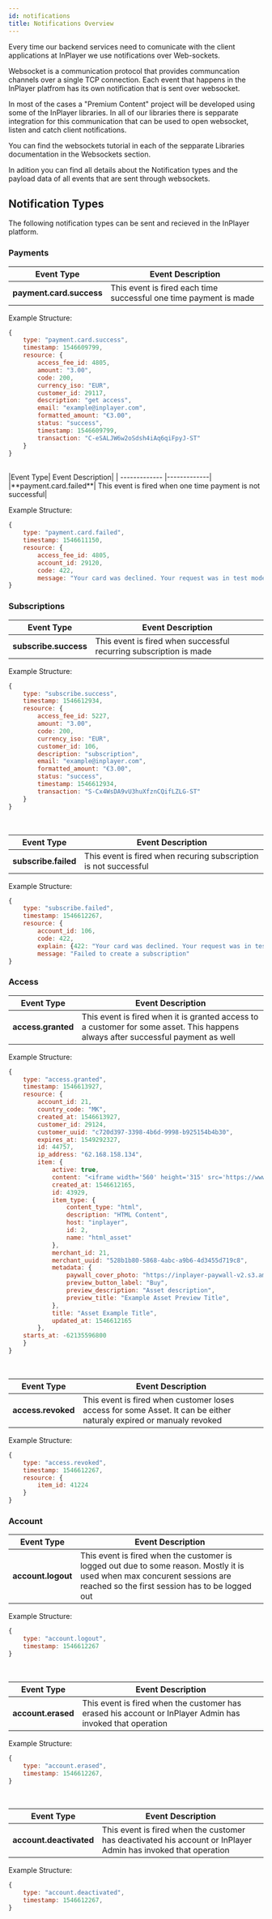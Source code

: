 ```yaml
---
id: notifications
title: Notifications Overview
---
```


Every time our backend services need to comunicate with the client applications at InPlayer we use notifications over Web-sockets. 

Websocket is a communication protocol that provides communcation channels over a single TCP connection. Each event that happens in the InPlayer platfrom has its own notification that is sent over websocket.

In most of the cases a "Premium Content" project will be developed using some of the InPlayer libraries. In all of our libraries there is sepparate integration for this communication that can be used to open websocket, listen and catch client notifications. 

You can find the websockets tutorial in each of the sepparate Libraries documentation in the Websockets section. 

In adition you can find all details about the Notification types and the payload data of all events that are sent through websockets. 

## Notification Types

The following notification types can be sent and recieved in the InPlayer platform.

### Payments 

|Event Type| Event Description|
| ------------- |-------------|
|**payment.card.success**| This event is fired each time successful one time payment is made|

Example Structure:
```javascript 
{ 
    type: "payment.card.success",
    timestamp: 1546609799,
    resource: {
        access_fee_id: 4805,
        amount: "3.00",
        code: 200,
        currency_iso: "EUR",
        customer_id: 29117,
        description: "get access",
        email: "example@inplayer.com",
        formatted_amount: "€3.00",
        status: "success",
        timestamp: 1546609799,
        transaction: "C-eSALJW6w2oSdsh4iAq6qiFpyJ-ST"
    }
}
```
<br >
|Event Type| Event Description|
| ------------- |-------------|
|**payment.card.failed**| This event is fired when one time payment is not successful|

Example Structure:
```javascript
{ 
    type: "payment.card.failed",
    timestamp: 1546611150,
    resource: {
        access_fee_id: 4805,
        account_id: 29120,
        code: 422,
        message: "Your card was declined. Your request was in test mode, but used a non test (live) card. For a list of valid test cards, visit: https://stripe.com/docs/testing."
}
```

### Subscriptions

|Event Type| Event Description|
| ------------- |-------------|
|**subscribe.success**| This event is fired when successful recurring subscription is made|

Example Structure:
```javascript 
{ 
    type: "subscribe.success",
    timestamp: 1546612934,
    resource: {
        access_fee_id: 5227,
        amount: "3.00",
        code: 200,
        currency_iso: "EUR",
        customer_id: 106,
        description: "subscription",
        email: "example@inplayer.com",
        formatted_amount: "€3.00",
        status: "success",
        timestamp: 1546612934,
        transaction: "S-Cx4WsDA9vU3huXfznCQifLZLG-ST"
    }
}
```

<br >

|Event Type| Event Description|
| ------------- |-------------|
|**subscribe.failed**| This event is fired when recuring subscription is not successful|

Example Structure:
```javascript
{ 
    type: "subscribe.failed",
    timestamp: 1546612267,
    resource: {
        account_id: 106,
        code: 422,
        explain: {422: "Your card was declined. Your request was in test mode, but used a non test (live) card. For a list of valid test cards, visit: https://stripe.com/docs/testing."},
        message: "Failed to create a subscription"
}
```

### Access

|Event Type| Event Description|
| ------------- |-------------|
|**access.granted**| This event is fired when it is granted access to a customer for some asset. This happens always after successful payment as well|

Example Structure:
```javascript 
{ 
    type: "access.granted",
    timestamp: 1546613927,
    resource: {
        account_id: 21,
        country_code: "MK",
        created_at: 1546613927,
        customer_id: 29124,
        customer_uuid: "c720d397-3398-4b6d-9998-b925154b4b30",
        expires_at: 1549292327,
        id: 44757,
        ip_address: "62.168.158.134",
        item: {
            active: true,
            content: "<iframe width='560' height='315' src='https://www.youtube.com/embed/VDa5iGiPgGs' frameborder='0' allow='accelerometer; autoplay; encrypted-media; gyroscope; picture-in-picture' allowfullscreen></iframe>",
            created_at: 1546612165,
            id: 43929,
            item_type: {
                content_type: "html",
                description: "HTML Content",
                host: "inplayer",
                id: 2,
                name: "html_asset"
            },
            merchant_id: 21,
            merchant_uuid: "528b1b80-5868-4abc-a9b6-4d3455d719c8",
            metadata: {
                paywall_cover_photo: "https://inplayer-paywall-v2.s3.amazonaws.com/images/ip-preview-premium.jpg",
                preview_button_label: "Buy",
                preview_description: "Asset description",
                preview_title: "Example Asset Preview Title",
            },
            title: "Asset Example Title",
            updated_at: 1546612165
        },
    starts_at: -62135596800
    }
}
```

<br >

|Event Type| Event Description|
| ------------- |-------------|
|**access.revoked**| This event is fired when customer loses access for some Asset. It can be either naturaly expired or manualy revoked|

Example Structure:
```javascript
{ 
    type: "access.revoked",
    timestamp: 1546612267,
    resource: {
        item_id: 41224
    }
}
```

### Account

|Event Type| Event Description|
| ------------- |-------------|
|**account.logout**| This event is fired when the customer is logged out due to some reason. Mostly it is used when max concurent sessions are reached so the first session has to be logged out|

Example Structure:
```javascript
{ 
    type: "account.logout",
    timestamp: 1546612267
}
```

<br >

|Event Type| Event Description|
| ------------- |-------------|
|**account.erased**| This event is fired when the customer has erased his account or InPlayer Admin has invoked that operation|

Example Structure:
```javascript
{ 
    type: "account.erased",
    timestamp: 1546612267,
}
```

<br >

|Event Type| Event Description|
| ------------- |-------------|
|**account.deactivated**| This event is fired when the customer has deactivated his account or InPlayer Admin has invoked that operation|

Example Structure:
```javascript
{ 
    type: "account.deactivated",
    timestamp: 1546612267,
}
```
